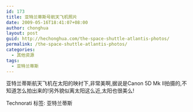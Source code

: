 ```yaml
---
id: 173
title: 亚特兰蒂斯号航天飞机照片
date: 2009-05-16T18:41:07+08:00
author: chonghua
layout: post
guid: http://hechonghua.com/the-space-shuttle-atlantis-photos/
permalink: /the-space-shuttle-atlantis-photos/
categories:
  - 其他资源
tags:
  - 亚特兰蒂斯
---
```

亚特兰蒂斯航天飞机在太阳的映衬下,非常美啊,据说是Canon 5D Mk II拍摄的,不知道怎么拍出来的!另外貌似离太阳这么近,太阳也很美么!

<!--more--></p> 

<div style="padding-bottom: 0px; margin: 0px; padding-left: 0px; padding-right: 0px; display: inline; float: none; padding-top: 0px" id="scid:0767317B-992E-4b12-91E0-4F059A8CECA8:1e244128-41cd-42ad-8c17-be6e1c678a1c" class="wlWriterEditableSmartContent">
  Technorati 标签: 亚特兰蒂斯
</div>
